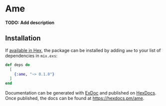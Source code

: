 # Ame

**TODO: Add description**

## Installation

If [available in Hex](https://hex.pm/docs/publish), the package can be installed
by adding `ame` to your list of dependencies in `mix.exs`:

```elixir
def deps do
  [
    {:ame, "~> 0.1.0"}
  ]
end
```

Documentation can be generated with [ExDoc](https://github.com/elixir-lang/ex_doc)
and published on [HexDocs](https://hexdocs.pm). Once published, the docs can
be found at <https://hexdocs.pm/ame>.

